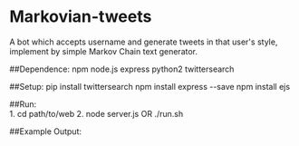 # Markovian-tweets
A bot which accepts username and generate tweets in that user's style, implement by simple Markov Chain text generator. 

##Dependence:
    npm
    node.js
    express
    python2
    twittersearch
 
##Setup:
    pip install twittersearch 
    npm install express --save
    npm install ejs
    
##Run:    
    1. cd path/to/web
    2. node server.js OR ./run.sh

##Example Output:
    
